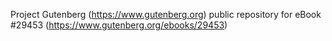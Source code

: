 Project Gutenberg (https://www.gutenberg.org) public repository for eBook #29453 (https://www.gutenberg.org/ebooks/29453)
